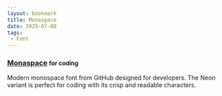 ```yaml
---
layout: bookmark
title: Monaspace
date: 2025-07-08
tags: 
 - Font
---
```


### [Monaspace](https://monaspace.githubnext.com/) <small class="superscript">for coding</small>

Modern monospace font from GitHub designed for developers. The Neon variant is perfect for coding with its crisp and readable characters.